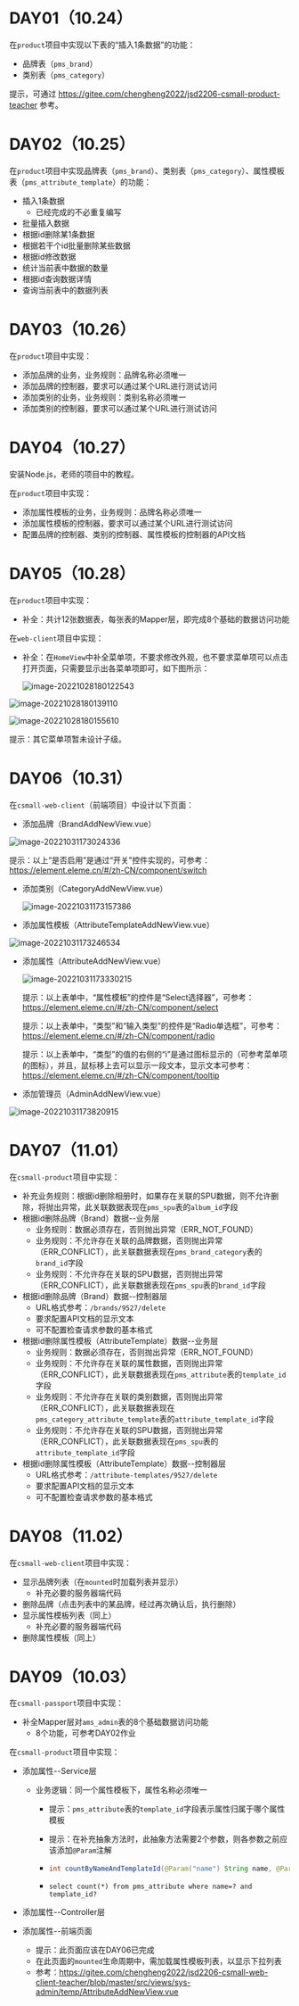 # DAY01（10.24）

在`product`项目中实现以下表的“插入1条数据”的功能：

- 品牌表（`pms_brand`）
- 类别表（`pms_category`）

提示，可通过 https://gitee.com/chengheng2022/jsd2206-csmall-product-teacher 参考。

# DAY02（10.25）

在`product`项目中实现品牌表（`pms_brand`）、类别表（`pms_category`）、属性模板表（`pms_attribute_template`）的功能：

- 插入1条数据
  - 已经完成的不必重复编写
- 批量插入数据
- 根据id删除某1条数据
- 根据若干个id批量删除某些数据
- 根据id修改数据
- 统计当前表中数据的数量
- 根据id查询数据详情
- 查询当前表中的数据列表

# DAY03（10.26）

在`product`项目中实现：

- 添加品牌的业务，业务规则：品牌名称必须唯一
- 添加品牌的控制器，要求可以通过某个URL进行测试访问
- 添加类别的业务，业务规则：类别名称必须唯一
- 添加类别的控制器，要求可以通过某个URL进行测试访问

# DAY04（10.27）

安装Node.js，老师的项目中的教程。

在`product`项目中实现：

- 添加属性模板的业务，业务规则：品牌名称必须唯一
- 添加属性模板的控制器，要求可以通过某个URL进行测试访问
- 配置品牌的控制器、类别的控制器、属性模板的控制器的API文档

# DAY05（10.28）

在`product`项目中实现：

- 补全：共计12张数据表，每张表的Mapper层，即完成8个基础的数据访问功能

在`web-client`项目中实现：

- 补全：在`HomeView`中补全菜单项，不要求修改外观，也不要求菜单项可以点击打开页面，只需要显示出各菜单项即可，如下图所示：

  ![image-20221028180122543](images/image-20221028180122543.png)

![image-20221028180139110](images/image-20221028180139110.png)

![image-20221028180155610](images/image-20221028180155610.png)

提示：其它菜单项暂未设计子级。

# DAY06（10.31）

在`csmall-web-client`（前端项目）中设计以下页面：

- 添加品牌（BrandAddNewView.vue）

![image-20221031173024336](images/image-20221031173024336.png)

提示：以上“是否启用”是通过“开关”控件实现的，可参考：https://element.eleme.cn/#/zh-CN/component/switch

- 添加类别（CategoryAddNewView.vue）

  ![image-20221031173157386](images/image-20221031173157386.png)

- 添加属性模板（AttributeTemplateAddNewView.vue）

![image-20221031173246534](images/image-20221031173246534.png)

- 添加属性（AttributeAddNewView.vue）

  ![image-20221031173330215](images/image-20221031173330215.png)

  提示：以上表单中，“属性模板”的控件是“Select选择器”，可参考：https://element.eleme.cn/#/zh-CN/component/select

  提示：以上表单中，“类型”和“输入类型”的控件是“Radio单选框”，可参考：https://element.eleme.cn/#/zh-CN/component/radio

  提示：以上表单中，“类型”的值的右侧的“i”是通过图标显示的（可参考菜单项的图标），并且，鼠标移上去可以显示一段文本，显示文本可参考：https://element.eleme.cn/#/zh-CN/component/tooltip

- 添加管理员（AdminAddNewView.vue）

![image-20221031173820915](images/image-20221031173820915.png)

# DAY07（11.01）

在`csmall-product`项目中实现：

- 补充业务规则：根据id删除相册时，如果存在关联的SPU数据，则不允许删除，将抛出异常，此关联数据表现在`pms_spu`表的`album_id`字段
- 根据id删除品牌（Brand）数据--业务层
  - 业务规则：数据必须存在，否则抛出异常（ERR_NOT_FOUND）
  - 业务规则：不允许存在关联的品牌数据，否则抛出异常（ERR_CONFLICT），此关联数据表现在`pms_brand_category`表的`brand_id`字段
  - 业务规则：不允许存在关联的SPU数据，否则抛出异常（ERR_CONFLICT），此关联数据表现在`pms_spu`表的`brand_id`字段
- 根据id删除品牌（Brand）数据--控制器层
  - URL格式参考：`/brands/9527/delete`
  - 要求配置API文档的显示文本
  - 可不配置检查请求参数的基本格式
- 根据id删除属性模板（AttributeTemplate）数据--业务层
  - 业务规则：数据必须存在，否则抛出异常（ERR_NOT_FOUND）
  - 业务规则：不允许存在关联的属性数据，否则抛出异常（ERR_CONFLICT），此关联数据表现在`pms_attribute`表的`template_id`字段
  - 业务规则：不允许存在关联的类别数据，否则抛出异常（ERR_CONFLICT），此关联数据表现在`pms_category_attribute_template`表的`attribute_template_id`字段
  - 业务规则：不允许存在关联的SPU数据，否则抛出异常（ERR_CONFLICT），此关联数据表现在`pms_spu`表的`attribute_template_id`字段
- 根据id删除属性模板（AttributeTemplate）数据--控制器层
  - URL格式参考：`/attribute-templates/9527/delete`
  - 要求配置API文档的显示文本
  - 可不配置检查请求参数的基本格式

# DAY08（11.02）

在`csmall-web-client`项目中实现：

- 显示品牌列表（在`mounted`时加载列表并显示）
  - 补充必要的服务器端代码
- 删除品牌（点击列表中的某品牌，经过再次确认后，执行删除）
- 显示属性模板列表（同上）
  - 补充必要的服务器端代码
- 删除属性模板（同上）

# DAY09（10.03）

在`csmall-passport`项目中实现：

- 补全Mapper层对`ams_admin`表的8个基础数据访问功能
  - 8个功能，可参考DAY02作业

在`csmall-product`项目中实现：

- 添加属性--Service层

  - 业务逻辑：同一个属性模板下，属性名称必须唯一

    - 提示：`pms_attribute`表的`template_id`字段表示属性归属于哪个属性模板

    - 提示：在补充抽象方法时，此抽象方法需要2个参数，则各参数之前应该添加`@Param`注解

    - ```java
      int countByNameAndTemplateId(@Param("name") String name, @Param("templateId") Long templateId);
      ```

    - ```mysql
      select count(*) from pms_attribute where name=? and template_id?
      ```

- 添加属性--Controller层

- 添加属性--前端页面

  - 提示：此页面应该在DAY06已完成
  - 在此页面的`mounted`生命周期中，需加载属性模板列表，以显示下拉列表
  - 参考：https://gitee.com/chengheng2022/jsd2206-csmall-web-client-teacher/blob/master/src/views/sys-admin/temp/AttributeAddNewView.vue








